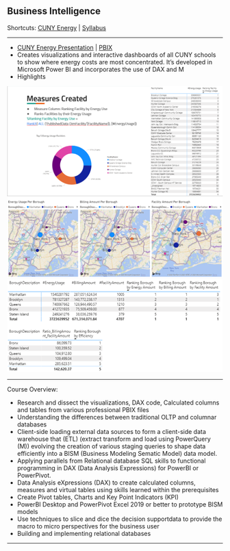 ## Business Intelligence
Shortcuts: 
[CUNY Energy](https://github.com/eng-jonathan/Business_Intelligence/tree/main/CUNY%20Energy) |
[Syllabus](https://github.com/eng-jonathan/Business_Intelligence/blob/main/syllabus/syllabus.pdf)
 
___
* [CUNY Energy Presentation](https://github.com/eng-jonathan/Business_Intelligence/blob/main/CUNY%20Energy/CUNY%20Energy%20Presentation.pdf) | [PBIX](https://github.com/eng-jonathan/Business_Intelligence/blob/main/CUNY%20Energy/CUNY%20Energy%20PBIX.pbix) 
* Creates visualizations and interactive dashboards of all CUNY schools to show where energy costs are most concentrated. It’s developed in Microsoft Power BI and incorporates the use of DAX and M
* Highlights
<img src = "Images/cunyenergy_image01.png" width = "750">
<img src = "Images/cunyenergy_image03.png" width = "750">
<img src = "Images/cunyenergy_image04.png" width = "750">

___ 
Course Overview:
* Research and dissect the visualizations, DAX code, Calculated columns and tables from various professional PBIX files
* Understanding the differences between traditional OLTP and columnar databases
* Client-side loading external data sources to form a client-side data warehouse that (ETL) (extract transform and load using PowerQuery (M)) evolving the creation of various staging queries to shape data efficiently into a BISM (Business Modeling Sematic Model) data model.
* Applying parallels from Relational database SQL skills to functional programming in DAX (Data Analysis Expressions) for PowerBI or PowerPivot.
* Data Analysis eXpressions (DAX) to create calculated columns, measures and virtual tables using skills learned within the prerequisites
* Create Pivot tables, Charts and Key Point Indicators (KPI)
* PowerBI Desktop and PowerPivot Excel 2019 or better to prototype BISM models
* Use techniques to slice and dice the decision supportdata to provide the macro to micro perspectives for the business user
* Building and implementing relational databases
___

